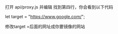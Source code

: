 打开 api/proxy.js 并编辑
找到第四行，你会看到以下代码

let target = "https://www.google.com/";

修改target =后面的网址成你要镜像的网站
